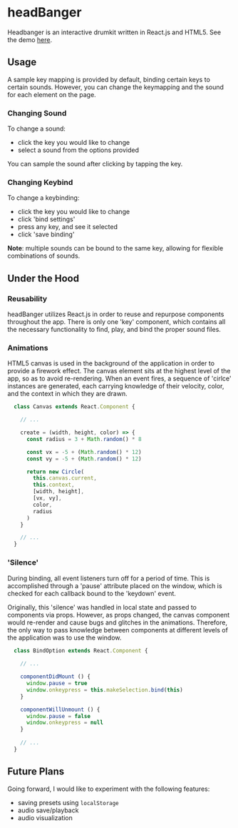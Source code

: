 # headBanger

Headbanger is an interactive drumkit written in React.js and HTML5.  See the demo [here](https://chriscavs.github.io/headBanger/).

## Usage

A sample key mapping is provided by default, binding certain keys to certain sounds.  However, you can change the keymapping and the sound for each element on the page.

### Changing Sound

To change a sound:
* click the key you would like to change
* select a sound from the options provided

You can sample the sound after clicking by tapping the key.

### Changing Keybind

To change a keybinding:
* click the key you would like to change
* click 'bind settings'
* press any key, and see it selected
* click 'save binding'

**Note**: multiple sounds can be bound to the same key, allowing for flexible combinations of sounds.

## Under the Hood

### Reusability
headBanger utilizes React.js in order to reuse and repurpose components throughout the app.  There is only one 'key' component, which contains all the necessary functionality to find, play, and bind the proper sound files.

### Animations
HTML5 canvas is used in the background of the application in order to provide a firework effect.  The canvas element sits at the highest level of the app, so as to avoid re-rendering.  When an event fires, a sequence of 'cirlce' instances are generated, each carrying knowledge of their velocity, color, and the context in which they are drawn.

```javascript
  class Canvas extends React.Component {

    // ...

    create = (width, height, color) => {
      const radius = 3 + Math.random() * 8

      const vx = -5 + (Math.random() * 12)
      const vy = -5 + (Math.random() * 12)

      return new Circle(
        this.canvas.current,
        this.context,
        [width, height],
        [vx, vy],
        color,
        radius
      )
    }

    // ...
  }
```

### 'Silence'
During binding, all event listeners turn off for a period of time.  This is accomplished through a 'pause' attribute placed on the window, which is checked for each callback bound to the 'keydown' event.

Originally, this 'silence' was handled in local state and passed to components via props.  However, as props changed, the canvas component would re-render and cause bugs and glitches in the animations.  Therefore, the only way to pass knowledge between components at different levels of the application was to use the window.

```javascript
  class BindOption extends React.Component {
  
    // ...

    componentDidMount () {
      window.pause = true
      window.onkeypress = this.makeSelection.bind(this)
    }

    componentWillUnmount () {
      window.pause = false
      window.onkeypress = null
    }
  
    // ...
  }
```

## Future Plans

Going forward, I would like to experiment with the following features:
* saving presets using `localStorage`
* audio save/playback
* audio visualization